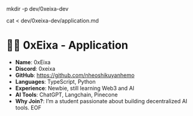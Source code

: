 mkdir -p dev/0xeixa-dev

cat <<EOF > dev/0xeixa-dev/application.md
# 🧑‍💻 0xEixa - Application

- **Name**: 0xEixa
- **Discord**: 0xeixa
- **GitHub**: https://github.com/nheoshikuyanhemo
- **Languages**: TypeScript, Python
- **Experience**: Newbie, still learning Web3 and AI
- **AI Tools**: ChatGPT, Langchain, Pinecone
- **Why Join?**: I’m a student passionate about building decentralized AI tools.
EOF
